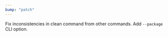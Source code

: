 ```yaml
---
bump: "patch"
---
```


Fix inconsistencies in clean command from other commands. Add `--package` CLI
option.
